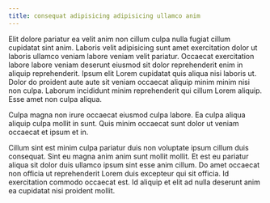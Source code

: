 ```yaml
---
title: consequat adipisicing adipisicing ullamco anim
---
```


Elit dolore pariatur ea velit anim non cillum culpa nulla fugiat cillum cupidatat sint anim. Laboris velit adipisicing sunt amet exercitation dolor ut laboris ullamco veniam labore veniam velit pariatur. Occaecat exercitation labore labore veniam deserunt eiusmod sit dolor reprehenderit enim in aliquip reprehenderit. Ipsum elit Lorem cupidatat quis aliqua nisi laboris ut. Dolor do proident aute aute sit veniam occaecat aliquip minim minim nisi non culpa. Laborum incididunt minim reprehenderit qui cillum Lorem aliquip. Esse amet non culpa aliqua.

Culpa magna non irure occaecat eiusmod culpa labore. Ea culpa aliqua aliquip culpa mollit in sunt. Quis minim occaecat sunt dolor ut veniam occaecat et ipsum et in.

Cillum sint est minim culpa pariatur duis non voluptate ipsum cillum duis consequat. Sint eu magna anim anim sunt mollit mollit. Et est eu pariatur aliqua sit dolor duis ullamco ipsum sint esse anim cillum. Do amet occaecat non officia ut reprehenderit Lorem duis excepteur qui sit officia. Id exercitation commodo occaecat est. Id aliquip et elit ad nulla deserunt anim ea cupidatat nisi proident mollit.